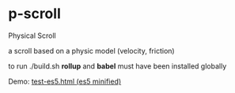 # p-scroll

Physical Scroll

a scroll based on a physic model (velocity, friction)

to run ./build.sh **rollup** and **babel** must have been installed globally

Demo:
[test-es5.html (es5 minified)](http://htmlpreview.github.io/?https://github.com/jniac/p-scroll/blob/master/test/test-es5.html) 


